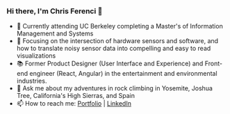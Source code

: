 ### Hi there, I'm Chris Ferenci 👋

<!--
**chris-ferenci/chris-ferenci** is a ✨ _special_ ✨ repository because its `README.md` (this file) appears on your GitHub profile.

Here are some ideas to get you started:

-->

- 🔭 Currently attending UC Berkeley completing a Master's of Information Management and Systems
- 🌱 Focusing on the intersection of hardware sensors and software, and how to translate noisy sensor data into compelling and easy to read visualizations
- 📚 Former Product Designer (User Interface and Experience) and Front-end engineer (React, Angular) in the entertainment and environmental industries. 
- 💬 Ask me about my adventures in rock climbing in Yosemite, Joshua Tree, California's High Sierras, and Spain
- 📫 How to reach me: [Portfolio](www.chrisferenci.com) | [LinkedIn](https://www.linkedin.com/in/chrisferenci/)
